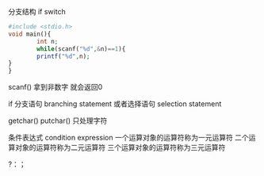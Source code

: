 分支结构
if switch

```php
#include <stdio.h>
void main(){
        int n;
        while(scanf("%d",&n)==1){
        printf("%d",n);
}
}
```
scanf() 拿到非数字 就会返回0

if 分支语句 branching statement 或者选择语句 selection statement

getchar()
putchar()
只处理字符

条件表达式 condition expression
一个运算对象的运算符称为一元运算符
二个运算对象的运算符称为二元运算符
三个运算对象的运算符称为三元运算符

?：；

